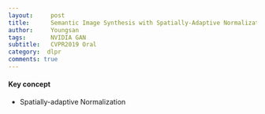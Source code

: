 ```yaml
---
layout:     post
title:      Semantic Image Synthesis with Spatially-Adaptive Normalization
author:     Youngsan
tags: 		NVIDIA GAN
subtitle:  	CVPR2019 Oral
category:  dlpr
comments: true
---
```

#### Key concept
* Spatially-adaptive Normalization
<br/><br/><br/>
